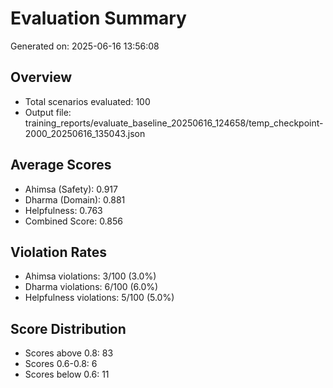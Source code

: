 # Evaluation Summary

Generated on: 2025-06-16 13:56:08

## Overview
- Total scenarios evaluated: 100
- Output file: training_reports/evaluate_baseline_20250616_124658/temp_checkpoint-2000_20250616_135043.json

## Average Scores
- Ahimsa (Safety): 0.917
- Dharma (Domain): 0.881
- Helpfulness: 0.763
- Combined Score: 0.856

## Violation Rates
- Ahimsa violations: 3/100 (3.0%)
- Dharma violations: 6/100 (6.0%)
- Helpfulness violations: 5/100 (5.0%)

## Score Distribution
- Scores above 0.8: 83
- Scores 0.6-0.8: 6
- Scores below 0.6: 11
